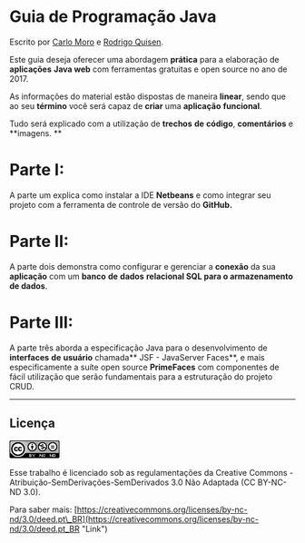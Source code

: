 # Guia de Programação Java

Escrito por [Carlo Moro](https://github.com/cnmoro "Carlo Moro") e [Rodrigo Quisen](https://github.com/quisen "Rodrigo Quisen").

Este guia deseja oferecer uma abordagem **prática** para a elaboração de **aplicações** **Java web** com ferramentas gratuitas e open source no ano de 2017.

As informações do material estão dispostas de maneira **linear**, sendo que ao seu **término** você será capaz de **criar** uma **aplicação** **funcional**.

Tudo será explicado com a utilização de **trechos** **de** **código**, **comentários** e **imagens. **

# Parte I:

A parte um explica como instalar a IDE **Netbeans** e como integrar seu projeto com a ferramenta de controle de versão do **GitHub.**

# Parte II:

A parte dois demonstra como configurar e gerenciar a **conexão** da sua **aplicação** com um **banco** **de** **dados** **relacional **SQL para o armazenamento de** dados**.

# Parte III:

A parte três aborda a especificação Java para o desenvolvimento de **interfaces** **de** **usuário** chamada** JSF - JavaServer Faces**, e mais especificamente a suíte open source **PrimeFaces** com componentes de fácil utilização que serão fundamentais para a estruturação do projeto CRUD.

---

## **Licença**

![](/assets/cc.png)

Esse trabalho é licenciado sob as regulamentações da Creative Commons - Atribuição-SemDerivações-SemDerivados 3.0 Não Adaptada \(CC BY-NC-ND 3.0\).

Para saber mais: [https://creativecommons.org/licenses/by-nc-nd/3.0/deed.pt\_BR](https://creativecommons.org/licenses/by-nc-nd/3.0/deed.pt_BR "Link")

